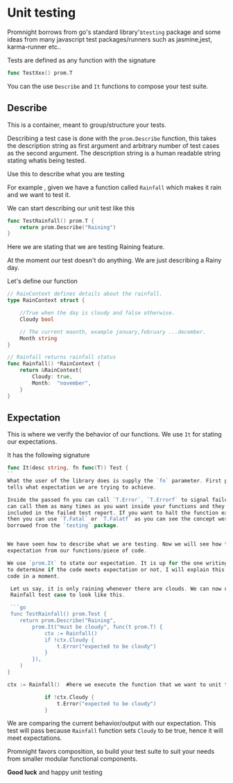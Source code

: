 # Unit testing

Promnight borrows from go's standard library's`testing` package and some ideas
from many javascript test packages/runners such as jasmine,jest, karma-runner
etc..

Tests are defined as any function with the signature 

```go
func TestXxx() prom.T
```

You can the use `Describe` and `It` functions to compose your test suite.

## Describe

This is a container, meant to group/structure your tests.

Describing a test case is done with the `prom.Describe` function, this takes
the description string as first argument and arbitrary number of test cases as the
second argument. The description string is a human readable string stating whatis being tested.

Use this to describe what you are testing

For example , given we have a function called `Rainfall` which makes it rain
and we want to test it.

We can start describing our unit test like this

```go
func TestRainfall() prom.T {
	return prom.Describe("Raining")
}
```

Here we are stating that we are testing Raining feature.

At the moment our test doesn't do anything. We are just describing a Rainy day.

Let's define our function

```go
// RainContext defines details about the rainfall.
type RainContext struct {

	//True when the day is cloudy and false otherwise.
	Cloudy bool

	// The current maonth, example january,february ...december.
	Month string
}

// Rainfall returns rainfall status
func Rainfall() *RainContext {
	return &RainContext{
		Cloudy: true,
		Month:  "november",
	}
}
```


## Expectation

This is where we verify the behavior of our functions. We use `It` for stating
our expectations.

It has the following signature
```go
func It(desc string, fn func(T)) Test {
``
What the user of the library does is supply the `fn` parameter. First parameter
tells what expectation we are trying to achieve.

Inside the passed fn you can call `T.Error`, `T.Errorf` to signal failure. You
can call them as many times as you want inside your functions and they will be
included in the failed test report. If you want to halt the function execution
then you can use `T.Fatal` or `T.Falatf` as you can see the concept were
borrowed from the `testing` package.


We have seen how to describe what we are testing. Now we will see how to assert
expectation from our functions/piece of code.

We use `prom.It` to state our expectation. It is up for the one writing tests
to determine if the code meets expectation or not, I will explain this with
code in a moment.

 Let us say, it is only raining whenever there are clouds. We can now update our
 Rainfall test case to look like this.

 ```go
 func TestRainfall() prom.Test {
	return prom.Describe("Raining",
		prom.It("must be cloudy", func(t prom.T) {
			ctx := Rainfall()
			if !ctx.Cloudy {
				t.Error("expected to be cloudy")
			}
		}),
	)
}
```

```go
ctx := Rainfall()  #here we execute the function that we want to unit test 
```

```go
			if !ctx.Cloudy {
				t.Error("expected to be cloudy")
            }
```

We are comparing the current behavior/output with our expectation. This test
will pass because `Rainfall` function sets `Cloudy` to be true, hence it will
meet expectations.

Promnight favors composition, so build your test suite to suit your needs from
smaller modular functional components.

__Good  luck__ and happy unit testing

